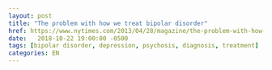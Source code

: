 ```yaml
---
layout: post
title: "The problem with how we treat bipolar disorder"
href: https://www.nytimes.com/2013/04/28/magazine/the-problem-with-how-we-treat-bipolar-disorder.html
date:   2018-10-22 19:00:00 -0500
tags: [bipolar disorder, depression, psychosis, diagnosis, treatment]
categories: EN
---
```

